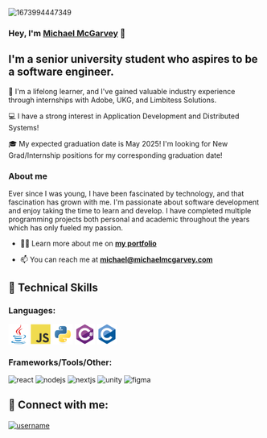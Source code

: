 ![1673994447349](https://github.com/micpatmc/micpatmc/assets/71113885/3404a5ac-a9ec-40d6-9c52-2d344508f131)

<h3 align="left">Hey, I'm <a href="https://www.michaelmcgarvey.com/" target="_blank">Michael McGarvey</a> 👋</h1>
<h2 align="left">I'm a senior university student who aspires to be a software engineer.</h3>

📖 I'm a lifelong learner, and I've gained valuable industry experience through internships with Adobe, UKG, and Limbitess Solutions.

💻 I have a strong interest in Application Development and Distributed Systems!

🎓 My expected graduation date is May 2025! I'm looking for New Grad/Internship positions for my corresponding graduation date!

### About me
Ever since I was young, I have been fascinated by technology, and that fascination has grown with me. I'm passionate about software development and enjoy taking the time to learn and develop. I have completed multiple programming projects both personal and academic throughout the years which has only fueled my passion.

- 👨‍💻 Learn more about me on [**my portfolio**](http://michaelmcgarvey.com)

- 📫 You can reach me at **michael@michaelmcgarvey.com**

## 💼 Technical Skills
<h3 align="left">Languages:</h3>
<div class="flex">
  <img src="https://raw.githubusercontent.com/devicons/devicon/master/icons/java/java-original.svg" alt="java" width="40" height="40"/> <img src="https://raw.githubusercontent.com/devicons/devicon/master/icons/javascript/javascript-original.svg" alt="javascript" width="40" height="40"/> <img src="https://raw.githubusercontent.com/devicons/devicon/master/icons/python/python-original.svg" alt="python" width="40" height="40"/> <img src="https://raw.githubusercontent.com/devicons/devicon/master/icons/csharp/csharp-original.svg" alt="csharp" width="40" height="40"/> <img src="https://raw.githubusercontent.com/devicons/devicon/master/icons/c/c-original.svg" alt="c" width="40" height="40"/>
</div>


<h3 align="left">Frameworks/Tools/Other:</h3>

<div class="flex"> 
 <img src="https://reactnative.dev/img/header_logo.svg" alt="react" width="40" height="40"/> <img src="https://i.imgur.com/IwV4uBx.png" alt="nodejs" width="40" height="40"/> <img src="https://i.imgur.com/5va5bxq.png" alt="nextjs" width="40" height="40"/> <img src="https://www.vectorlogo.zone/logos/unity3d/unity3d-icon.svg" alt="unity" width="40" height="40"/> <img src="https://www.vectorlogo.zone/logos/figma/figma-icon.svg" alt="figma" width="40" height="40"/> 
</div>


## 🤝 Connect with me:
<a href="https://linkedin.com/in/michael-mcgarvey" target="blank"><img align="center" src="https://raw.githubusercontent.com/rahuldkjain/github-profile-readme-generator/master/src/images/icons/Social/linked-in-alt.svg" alt="username" height="30" width="40" /></a>
